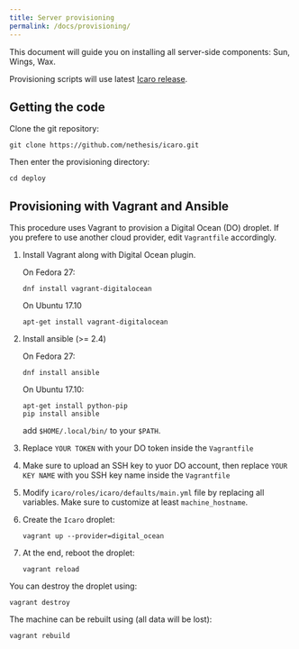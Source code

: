 ```yaml
---
title: Server provisioning
permalink: /docs/provisioning/
---
```


This document will guide you on installing all server-side components: Sun, Wings, Wax.

Provisioning scripts will use latest [Icaro release](https://github.com/nethesis/icaro/releases).

## Getting the code

Clone the git repository:
```
git clone https://github.com/nethesis/icaro.git
```

Then enter the provisioning directory:
```
cd deploy
```

## Provisioning with Vagrant and Ansible

This procedure uses Vagrant to provision a Digital Ocean (DO) droplet.
If you prefere to use another cloud provider, edit ``Vagrantfile`` accordingly.


1. Install Vagrant along with Digital Ocean plugin.

   On Fedora 27:
   ```
   dnf install vagrant-digitalocean
   ```
   On Ubuntu 17.10
   ```
   apt-get install vagrant-digitalocean
   ```
2. Install ansible (>= 2.4)

   On Fedora 27:
   ```
   dnf install ansible
   ```
   On Ubuntu 17.10:
   ```
   apt-get install python-pip
   pip install ansible
   ```
   add ``$HOME/.local/bin/`` to your ``$PATH``.

3. Replace ``YOUR TOKEN`` with your DO token inside the ``Vagrantfile``

4. Make sure to upload an SSH key to yuor DO account, then replace ``YOUR KEY NAME``
   with you SSH key name inside the ``Vagrantfile``

5. Modify ``icaro/roles/icaro/defaults/main.yml`` file by replacing all variables.
   Make sure to customize at least ``machine_hostname``.

6. Create the ``Icaro`` droplet:
   ```
   vagrant up --provider=digital_ocean
   ```

7. At the end, reboot the droplet:
   ```
   vagrant reload
   ```

You can destroy the droplet using:
```
vagrant destroy
```

The machine can be rebuilt using (all data will be lost):
```
vagrant rebuild
```
